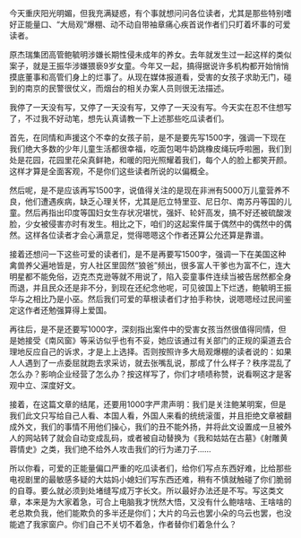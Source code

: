 

今天重庆阳光明媚，但我充满疑惑，有个事就想问问各位读者，尤其是那些特别嗜好正能量口、“大局观”爆棚、动不动自带袖章痛心疾首说作者们只盯着坏事的可爱读者。

原杰瑞集团高管鲍毓明涉嫌长期性侵未成年的养女。去年就发生过一起这样的类似案子，就是王振华涉嫌猥亵9岁女童。今年又一起，搞得据说许多机构都开始悄悄摸底董事和高管们身上的烂事了。从现在媒体报道看，受害的女孩子求助无门，碰到的南京的民警很仗义，而烟台的相关办案人员则很无法描述。

我停了一天没有写，又停了一天没有写，又停了一天没有写。今天实在忍不住想写了，不过我不好动笔，想先认真请教一下上述那些吃瓜读者们。

首先，在同情和声援这个不幸的女孩子前，是不是要先写1500字，强调一下现在我们绝大多数的少年儿童生活都很幸福，吃面包喝牛奶跳橡皮绳玩呼啦圈，我们到处是花园，花园里花朵真鲜艳，和暖的阳光照耀着我们，每个人的脸上都笑开颜。这样才算是全面客观，不是你们这些读者所说的以偏概全。

然后呢，是不是应该再写1500字，说值得关注的是现在非洲有5000万儿童营养不良，他们遭遇疾病，缺乏心理关怀，尤其是厄立特里亚、尼日尔、南苏丹等国的儿童。然后再指出印度等国妇女生存状况堪忧，强奸、轮奸高发，搞不好还被硫酸泼脸，少女被侵害亦时有发生。相比之下，咱们的这起案件属于偶然中的偶然中的偶然。这样各位读者才会心满意足，觉得嗯嗯这个作者还算公允还算是靠谱。

接着还想问一下这些可爱的读者们，是不是再要写1500字，强调一下在美国这种禽兽养父遍地皆是，穷人社区里固然“狼爸”频出，很多富人干爹也为富不仁，连大明星都不能免俗，迈克杰克逊等就不用说了，陷入娈童事件连续当被告居然都全身而退，并且民众还是非不分，到现在还纪念他呢，可见彼国上下烂透，鲍毓明王振华与之相比乃是小巫。然后我们可爱的草根读者们才拍手称快，说嗯嗯经过民间鉴定这作者还勉强算得上爱国。

再往后，是不是还要写1000字，深刻指出案件中的受害女孩当然很值得同情，但是她接受《南风窗》等采访似乎也有不妥，她应该通过有关部门的正规的渠道去合理地反应自己的诉求，才是上上选择。否则按照许多大局观爆棚的读者说的：如果人人遇到了一点委屈就跑去求采访，就去张嘴乱说，那成了什么样子？秩序混乱了怎么办？影响企业经营了怎么办？按这样写了，你们才啧啧称赞，说看啊这才是客观中立、深度好文。

接着，在这篇文章的结尾，还要用1000字严肃声明：我们是关注鲍某明案，但是我们此文只写给自己人看、本国人看，外国人来看的统统滚蛋，并且拒绝文章被翻成外文，我们的事情不用他们操心，我们的丑不能外扬，并将此文设置成一旦被外人的网站转了就会自动变成乱码，或者被自动替换为《我和姑姑在古墓》《射雕黄蓉情史》之类，我们绝不给外人攻击我们的行为递刀子……

所以你看，可爱的正能量偏口严重的吃瓜读者们，给你们写点东西好难，比给那些电视剧里的最敏感多疑的大姑妈小媳妇们写东西还难，稍有不慎就触碰了你们脆弱的自尊。要么就必须到处堵缝写成万字长文。所以最好办法还是不写。写这类文章，本来是为大家着急，可合上电脑我才恍然大悟，又没有什么鲍啥啥、王啥啥的老总欺负我，他们能欺负的多半还是你们；大片的乌云也罢小朵的乌云也罢，也没能遮了我家窗户。你们自己不关切不着急，作者替你们着急什么？


